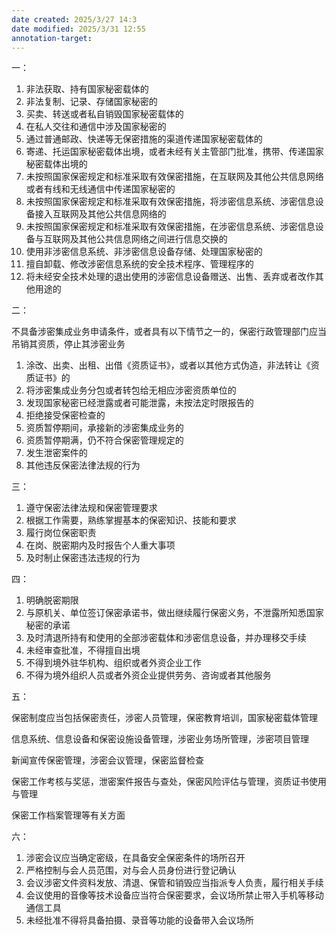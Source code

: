 ```yaml
---
date created: 2025/3/27 14:3
date modified: 2025/3/31 12:55
annotation-target:
---
```


 一：

 1. 非法获取、持有国家秘密载体的
 2. 非法复制、记录、存储国家秘密的
 3. 买卖、转送或者私自销毁国家秘密载体的
 4. 在私人交往和通信中涉及国家秘密的
 5. 通过普通邮政、快递等无保密措施的渠道传递国家秘密载体的
 6. 寄递、托运国家秘密载体出境，或者未经有关主管部门批准，携带、传递国家秘密载体出境的
 7. 未按照国家保密规定和标准采取有效保密措施，在互联网及其他公共信息网络或者有线和无线通信中传递国家秘密的
 8. 未按照国家保密规定和标准采取有效保密措施，将涉密信息系统、涉密信息设备接入互联网及其他公共信息网络的
 9. 未按照国家保密规定和标准采取有效保密措施，在涉密信息系统、涉密信息设备与互联网及其他公共信息网络之间进行信息交换的
 10. 使用非涉密信息系统、非涉密信息设备存储、处理国家秘密的
 11. 擅自卸载、修改涉密信息系统的安全技术程序、管理程序的
 12. 将未经安全技术处理的退出使用的涉密信息设备赠送、出售、丢弃或者改作其他用途的

 二：

 不具备涉密集成业务申请条件，或者具有以下情节之一的，保密行政管理部门应当吊销其资质，停止其涉密业务

 1. 涂改、出卖、出租、出借《资质证书》，或者以其他方式伪造，非法转让《资质证书》的
 2. 将涉密集成业务分包或者转包给无相应涉密资质单位的
 3. 发现国家秘密已经泄露或者可能泄露，未按法定时限报告的
 4. 拒绝接受保密检查的
 5. 资质暂停期间，承接新的涉密集成业务的
 6. 资质暂停期满，仍不符合保密管理规定的
 7. 发生泄密案件的
 8. 其他违反保密法律法规的行为

 三：

 1. 遵守保密法律法规和保密管理要求
 2. 根据工作需要，熟练掌握基本的保密知识、技能和要求
 3. 履行岗位保密职责
 4. 在岗、脱密期内及时报告个人重大事项
 5. 及时制止保密违法违规的行为

 四：

 1. 明确脱密期限
 2. 与原机关、单位签订保密承诺书，做出继续履行保密义务，不泄露所知悉国家秘密的承诺
 3. 及时清退所持有和使用的全部涉密载体和涉密信息设备，并办理移交手续
 4. 未经审查批准，不得擅自出境
 5. 不得到境外驻华机构、组织或者外资企业工作
 6. 不得为境外组织人员或者外资企业提供劳务、咨询或者其他服务

 五：

 保密制度应当包括保密责任，涉密人员管理，保密教育培训，国家秘密载体管理

 信息系统、信息设备和保密设施设备管理，涉密业务场所管理，涉密项目管理

 新闻宣传保密管理，涉密会议管理，保密监督检查

 保密工作考核与奖惩，泄密案件报告与查处，保密风险评估与管理，资质证书使用与管理

 保密工作档案管理等有关方面

 六：

 1. 涉密会议应当确定密级，在具备安全保密条件的场所召开
 2. 严格控制与会人员范围，对与会人员身份进行登记确认
 3. 会议涉密文件资料发放、清退、保管和销毁应当指派专人负责，履行相关手续
 4. 会议使用的音像等技术设备应当符合保密要求，会议场所禁止带入手机等移动通信工具
 5. 未经批准不得将具备拍摄、录音等功能的设备带入会议场所
